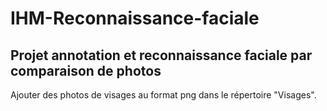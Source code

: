 # IHM-Reconnaissance-faciale

## Projet annotation et reconnaissance faciale par comparaison de photos

Ajouter des photos de visages au format png dans le répertoire "Visages".
